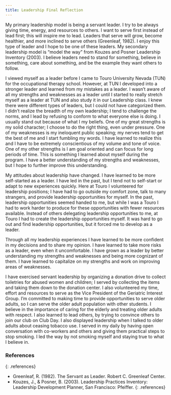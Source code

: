 ```yaml
---
title: Leadership Final Reflection
---
```


My primary leadership model is being a servant leader.  I try to be always
giving time, energy, and resources to others. I want to serve first instead of
lead first; this will inspire me to lead. Leaders that serve will grow, become
healthier, and more inclined to serve others (Greenleaf, 1982). I enjoy this
type of leader and I hope to be one of these leaders. My secondary leadership
model is “model the way” from Kouzes and Posner Leadership Inventory (2003). I
believe leaders need to stand for something, believe in something, care about
something, and be the example they want others to follow.

I viewed myself as a leader before I came to Touro University Nevada (TUN) for
the occupational therapy school.  However, at TUN I developed into a stronger
leader and learned from my mistakes as a leader. I wasn’t aware of all my
strengths and weaknesses as a leader until I started to really stretch myself as
a leader at TUN and also study it in our Leadership class. I knew there were
different types of leaders, but I could not have categorized them.  I didn’t
realize the breadth of my own leadership; I tend to challenge the norms, and I
lead by refusing to conform to what everyone else is doing.  I usually stand out
because of what I my beliefs.  One of my great strengths is my solid character;
I choose to do the right thing, even under pressure. One of my weaknesses is my
ineloquent public speaking; my nerves tend to get the best of me and I start
fumbling my words.  I have learned to realize this and I have to be extremely
conscientious of my volume and tone of voice. One of my other strengths is I am
goal oriented and can focus for long periods of time. This is something I
learned about myself during the program. I have a better understanding of my
strengths and weaknesses, but I hope to further improve this understanding.

My attitudes about leadership have changed. I have learned to be more
self-started as a leader. I have led in the past, but I tend not to self-start
or adapt to new experiences quickly. Here at Touro I volunteered for leadership
positions; I have had to go outside my comfort zone, talk to many strangers, and
provide leadership opportunities for myself. In the past, leadership
opportunities seemed handed to me, but while I was a Touro I had to work harder
to produce for these opportunities with fewer resources available.  Instead of
others delegating leadership opportunities to me, at Touro I had to create the
leadership opportunities myself.  It was hard to go out and find leadership
opportunities, but it forced me to develop as a leader.

Through all my leadership experiences I have learned to be more confident in my
decisions and to share my opinion.  I have learned to take more risks as a
leader, even when it uncomfortable. I have grown as a leader by better
understanding my strengths and weaknesses and being more cognizant of them. I
have learned to capitalize on my strengths and work on improving areas of
weaknesses.

I have exercised servant leadership by organizing a donation drive to collect
toiletries for abused women and children; I served by collecting the items and
taking them down to the donation center.  I also volunteered my time, effort and
resources to serve as the Vice President of the Geriatric Interest Group. I’m
committed to making time to provide opportunities to serve older adults, so I
can serve the older adult population with other students.  I believe in the
importance of caring for the elderly and treating older adults with respect.  I
also learned to lead others, by trying to convince others to join our club on
Club Day.  I also displayed leadership when I talked to older adults about
ceasing tobacco use.  I served in my daily by having open conversation with
co-workers and others and giving them practical steps to stop smoking. I led the
way by not smoking myself and staying true to what I believe in.

### References
{: .references}
* Greenleaf, R. (1982). The Servant as Leader. Robert C. Greenleaf Center.
* Kouzes, J., & Posner, B. (2003). Leadership Practices Inventory: Leadership Development        	Planner, San Francisco: Pfeiffer.
{: .references}

